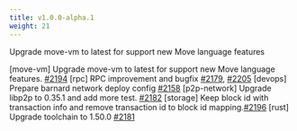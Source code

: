 ```yaml
---
title: v1.0.0-alpha.1
weight: 21
---
```


Upgrade move-vm to latest for support new Move language features

<!--more-->

[move-vm] Upgrade move-vm to latest for support new Move language features.  [#2194](https://github.com/starcoinorg/starcoin/pull/2194)
[rpc] RPC improvement and bugfix [#2179](https://github.com/starcoinorg/starcoin/pull/2179), [#2205](https://github.com/starcoinorg/starcoin/pull/2205)
[devops] Prepare barnard network deploy config [#2158](https://github.com/starcoinorg/starcoin/pull/2158)
[p2p-network] Upgrade libp2p to 0.35.1 and add more test. [#2182](https://github.com/starcoinorg/starcoin/pull/2182) 
[storage] Keep block id with transaction info and remove transaction id to block id mapping.[#2196](https://github.com/starcoinorg/starcoin/pull/2196)
[rust]  Upgrade toolchain to 1.50.0 [#2181](https://github.com/starcoinorg/starcoin/pull/2181)